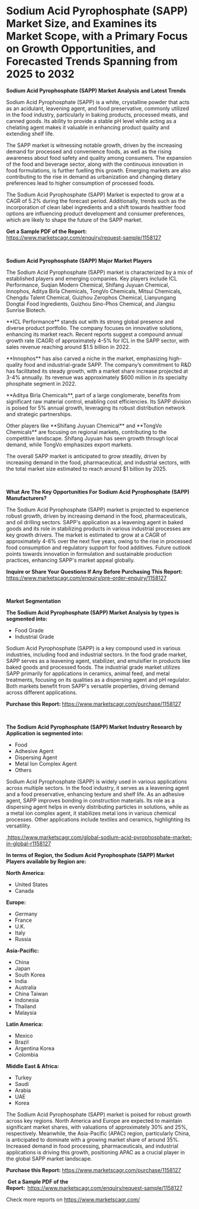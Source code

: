 <p><h1>Sodium Acid Pyrophosphate (SAPP) Market Size, and Examines its Market Scope, with a Primary Focus on Growth Opportunities, and Forecasted Trends Spanning from 2025 to 2032</h1></p><p><strong>Sodium Acid Pyrophosphate (SAPP) Market Analysis and Latest Trends</strong></p>
<p><p>Sodium Acid Pyrophosphate (SAPP) is a white, crystalline powder that acts as an acidulant, leavening agent, and food preservative, commonly utilized in the food industry, particularly in baking products, processed meats, and canned goods. Its ability to provide a stable pH level while acting as a chelating agent makes it valuable in enhancing product quality and extending shelf life.</p><p>The SAPP market is witnessing notable growth, driven by the increasing demand for processed and convenience foods, as well as the rising awareness about food safety and quality among consumers. The expansion of the food and beverage sector, along with the continuous innovation in food formulations, is further fuelling this growth. Emerging markets are also contributing to the rise in demand as urbanization and changing dietary preferences lead to higher consumption of processed foods.</p><p>The Sodium Acid Pyrophosphate (SAPP) Market is expected to grow at a CAGR of 5.2% during the forecast period. Additionally, trends such as the incorporation of clean label ingredients and a shift towards healthier food options are influencing product development and consumer preferences, which are likely to shape the future of the SAPP market.</p></p>
<p><strong>Get a Sample PDF of the Report:&nbsp;</strong> <a href="https://www.marketscagr.com/enquiry/request-sample/1158127?utm_campaign=2097&utm_medium=2&utm_source=Github&utm_content=ia&utm_term=01022025&utm_id=sodium-acid-pyrophosphate-sapp">https://www.marketscagr.com/enquiry/request-sample/1158127</a></p>
<p>&nbsp;</p>
<p><strong>Sodium Acid Pyrophosphate (SAPP) Major Market Players</strong></p>
<p><p>The Sodium Acid Pyrophosphate (SAPP) market is characterized by a mix of established players and emerging companies. Key players include ICL Performance, Suqian Modern Chemical, Shifang Juyuan Chemical, Innophos, Aditya Birla Chemicals, TongVo Chemicals, Mitsui Chemicals, Chengdu Talent Chemical, Guizhou Zerophos Chemical, Lianyungang Dongtai Food Ingredients, Guizhou Sino-Phos Chemical, and Jiangsu Sunrise Biotech.</p><p>**ICL Performance** stands out with its strong global presence and diverse product portfolio. The company focuses on innovative solutions, enhancing its market reach. Recent reports suggest a compound annual growth rate (CAGR) of approximately 4-5% for ICL in the SAPP sector, with sales revenue reaching around $1.5 billion in 2022.</p><p>**Innophos** has also carved a niche in the market, emphasizing high-quality food and industrial-grade SAPP. The company’s commitment to R&D has facilitated its steady growth, with a market share increase projected at 3-4% annually. Its revenue was approximately $600 million in its specialty phosphate segment in 2022.</p><p>**Aditya Birla Chemicals**, part of a large conglomerate, benefits from significant raw material control, enabling cost efficiencies. Its SAPP division is poised for 5% annual growth, leveraging its robust distribution network and strategic partnerships.</p><p>Other players like **Shifang Juyuan Chemical** and **TongVo Chemicals** are focusing on regional markets, contributing to the competitive landscape. Shifang Juyuan has seen growth through local demand, while TongVo emphasizes export markets.</p><p>The overall SAPP market is anticipated to grow steadily, driven by increasing demand in the food, pharmaceutical, and industrial sectors, with the total market size estimated to reach around $1 billion by 2025.</p></p>
<p>&nbsp;</p>
<p><strong>What Are The Key Opportunities For Sodium Acid Pyrophosphate (SAPP) Manufacturers?</strong></p>
<p><p>The Sodium Acid Pyrophosphate (SAPP) market is projected to experience robust growth, driven by increasing demand in the food, pharmaceuticals, and oil drilling sectors. SAPP's application as a leavening agent in baked goods and its role in stabilizing products in various industrial processes are key growth drivers. The market is estimated to grow at a CAGR of approximately 4-6% over the next five years, owing to the rise in processed food consumption and regulatory support for food additives. Future outlook points towards innovation in formulation and sustainable production practices, enhancing SAPP's market appeal globally.</p></p>
<p><strong>Inquire or Share Your Questions If Any Before Purchasing This Report:</strong> <a href="https://www.marketscagr.com/enquiry/pre-order-enquiry/1158127?utm_campaign=2097&utm_medium=2&utm_source=Github&utm_content=ia&utm_term=01022025&utm_id=sodium-acid-pyrophosphate-sapp">https://www.marketscagr.com/enquiry/pre-order-enquiry/1158127</a></p>
<p>&nbsp;</p>
<p><strong>Market Segmentation</strong></p>
<p><strong>The Sodium Acid Pyrophosphate (SAPP) Market Analysis by types is segmented into:</strong></p>
<p><ul><li>Food Grade</li><li>Industrial Grade</li></ul></p>
<p><p>Sodium Acid Pyrophosphate (SAPP) is a key compound used in various industries, including food and industrial sectors. In the food grade market, SAPP serves as a leavening agent, stabilizer, and emulsifier in products like baked goods and processed foods. The industrial grade market utilizes SAPP primarily for applications in ceramics, animal feed, and metal treatments, focusing on its qualities as a dispersing agent and pH regulator. Both markets benefit from SAPP's versatile properties, driving demand across different applications.</p></p>
<p><strong>Purchase this Report:&nbsp;</strong><a href="https://www.marketscagr.com/purchase/1158127?utm_campaign=2097&utm_medium=2&utm_source=Github&utm_content=ia&utm_term=01022025&utm_id=sodium-acid-pyrophosphate-sapp">https://www.marketscagr.com/purchase/1158127</a></p>
<p>&nbsp;</p>
<p><strong>The Sodium Acid Pyrophosphate (SAPP) Market Industry Research by Application is segmented into:</strong></p>
<p><ul><li>Food</li><li>Adhesive Agent</li><li>Dispersing Agent</li><li>Metal Ion Complex Agent</li><li>Others</li></ul></p>
<p><p>Sodium Acid Pyrophosphate (SAPP) is widely used in various applications across multiple sectors. In the food industry, it serves as a leavening agent and a food preservative, enhancing texture and shelf life. As an adhesive agent, SAPP improves bonding in construction materials. Its role as a dispersing agent helps in evenly distributing particles in solutions, while as a metal ion complex agent, it stabilizes metal ions in various chemical processes. Other applications include textiles and ceramics, highlighting its versatility.</p></p>
<p><a href="https://www.marketscagr.com/global-sodium-acid-pyrophosphate-market-in-global-r1158127?utm_campaign=2097&utm_medium=2&utm_source=Github&utm_content=ia&utm_term=01022025&utm_id=sodium-acid-pyrophosphate-sapp">&nbsp;https://www.marketscagr.com/global-sodium-acid-pyrophosphate-market-in-global-r1158127</a></p>
<p><strong>In terms of Region, the Sodium Acid Pyrophosphate (SAPP) Market Players available by Region are:</strong></p>
<p>
    <p> <strong> North America: </strong>
        <ul>
            <li>United States</li>
            <li>Canada</li>
        </ul>
        </p> 
    <p> <strong> Europe: </strong>
        <ul>
            <li>Germany</li>
            <li>France</li>
            <li>U.K.</li>
            <li>Italy</li>
            <li>Russia</li>
        </ul>
        </p> 
    <p> <strong> Asia-Pacific: </strong>
        <ul>
            <li>China</li>
            <li>Japan</li>
            <li>South Korea</li>
            <li>India</li>
            <li>Australia</li>
            <li>China Taiwan</li>
            <li>Indonesia</li>
            <li>Thailand</li>
            <li>Malaysia</li>
        </ul>
        </p> 
    <p> <strong> Latin America: </strong>
        <ul>
            <li>Mexico</li>
            <li>Brazil</li>
            <li>Argentina Korea</li>
            <li>Colombia</li>
        </ul>
        </p> 
    <p> <strong> Middle East & Africa: </strong>
        <ul>
            <li>Turkey</li>
            <li>Saudi</li>
            <li>Arabia</li>
            <li>UAE</li>
            <li>Korea</li>
        </ul>
    </p>
    </p>
<p><p>The Sodium Acid Pyrophosphate (SAPP) market is poised for robust growth across key regions. North America and Europe are expected to maintain significant market shares, with valuations of approximately 30% and 25%, respectively. Meanwhile, the Asia-Pacific (APAC) region, particularly China, is anticipated to dominate with a growing market share of around 35%. Increased demand in food processing, pharmaceuticals, and industrial applications is driving this growth, positioning APAC as a crucial player in the global SAPP market landscape.</p></p>
<p><strong>Purchase this Report: </strong><a href="https://www.marketscagr.com/purchase/1158127?utm_campaign=2097&utm_medium=2&utm_source=Github&utm_content=ia&utm_term=01022025&utm_id=sodium-acid-pyrophosphate-sapp">https://www.marketscagr.com/purchase/1158127</a></p>
<p>&nbsp;<strong>Get a Sample PDF of the Report:&nbsp;&nbsp;</strong><a href="https://www.marketscagr.com/enquiry/request-sample/1158127?utm_campaign=2097&utm_medium=2&utm_source=Github&utm_content=ia&utm_term=01022025&utm_id=sodium-acid-pyrophosphate-sapp">https://www.marketscagr.com/enquiry/request-sample/1158127</a></p>
<p><strong></strong></p>
<p>Check more reports on <a href="https://www.marketscagr.com/?utm_campaign=2097&utm_medium=2&utm_source=Github&utm_content=ia&utm_term=01022025&utm_id=sodium-acid-pyrophosphate-sapp">https://www.marketscagr.com/</a></p>